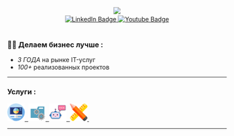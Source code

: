 <div id="header" align="center">
  <img src="https://static.tildacdn.com/tild3663-3463-4962-a537-353038353231/Framenil.svg" width="100"/>
</div>


<div id="badges" align="center">
  <a href="https://t.me/sazonov_95">
    <img src="https://img.shields.io/badge/Telegram-blue?style=for-the-badge&logo=telegram&logoColor=white" alt="LinkedIn Badge"/>
  </a>
  <a href="https://wa.me/79138900890">
    <img src="https://img.shields.io/badge/Whatsapp-green?style=for-the-badge&logo=whatsapp&logoColor=white" alt="Youtube Badge"/>
  </a>
</div>

<div id="badges" align="center">
    <img src="https://komarev.com/ghpvc/?username=nil-it&style=flat-square&color=blue" alt=""/>
</div>

### :woman_technologist: Делаем бизнес лучше :

- *3 ГОДА* на рынке IT-услуг
- *100+* реализованных проектов

---

###  Услуги :

<div>
    <a href="https://nil-agency.ru/#!/tab/767383238-1" target="_blank" >
        <img src="img/web-analysis-chart-svgrepo-com.svg" title="Сайт" alt="Java" width="40" height="40"/>&nbsp;
    </a>
    <a href="https://nil-agency.ru/#!/tab/767383238-2" target="_blank" style=”margin-left:20px;”>
        <img src="img/services-svgrepo-com.svg" title="Веб-сервисы" alt="React" width="40" height="40"/>&nbsp;
    </a>
    <a href="https://nil-agency.ru/#!/tab/767383238-3" target="_blank" style=”margin-left:20px;”>
        <img src="img/chatbot_3b8o4sagk884.svg" title="Чат-бот" alt="Spring" width="40" height="40"/>&nbsp;
    </a>
    <a href="https://nil-agency.ru/#!/tab/767383238-4" target="_blank" style=”margin-left:20px;”>
        <img src="img/design_40lz0wzeilwd.svg" title="Дизайн" alt="Material UI" width="40" height="40"/>&nbsp;
    </a>
</div>


---

<!-- ### :fire: Наша статистика :



[![GitHub Streak](https://github-readme-streak-stats.herokuapp.com/?user=NIL-IT&theme=dark&background=000000)](https://git.io/streak-stats)

[![Top Langs](https://github-readme-stats.vercel.app/api/top-langs/?username==NIL-IT&layout=compact&theme=vision-friendly-dark)](https://github.com/anuraghazra/github-readme-stats) -->

